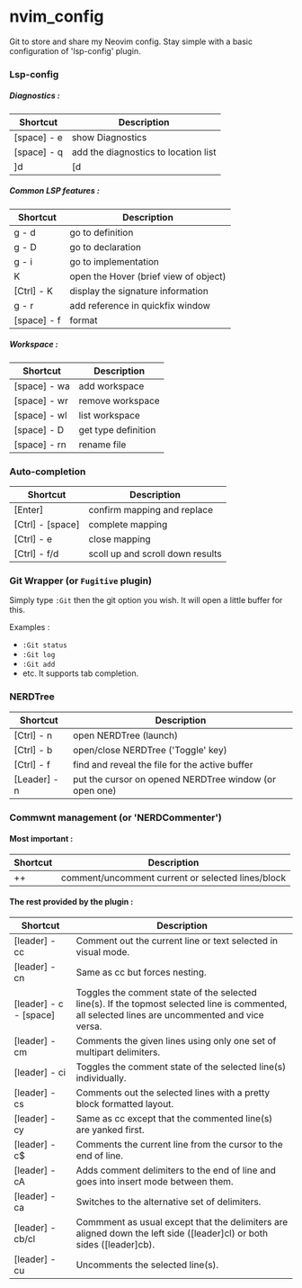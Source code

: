# nvim_config

Git to store and share my Neovim config. Stay simple with a basic configuration of 'lsp-config' plugin.

### Lsp-config

##### Diagnostics :
| Shortcut			|		Description 							|
|-------------------|-----------------------------------------------|
| [space] - e		|		show Diagnostics						|
| [space] - q		|		add the diagnostics to location list	|
| ]d | [d			|		go to next/previous diagnostic			|

##### Common LSP features :
| Shortcut			|		Description 							|
|-------------------|-----------------------------------------------|
| g - d				|		go to definition						|
| g - D				|		go to declaration						|
| g - i				|		go to implementation					|
| K    				|		open the Hover (brief view of object)	|
| [Ctrl] - K		|		display the signature information		|
| g - r				|		add reference in quickfix window		|
| [space] - f 		|		format									|

##### Workspace 	:
| Shortcut			|		Description 							|
|-------------------|-----------------------------------------------|
| [space] - wa		|		add workspace							|
| [space] - wr		|		remove workspace						|
| [space] - wl		|		list workspace							|
| [space] - D		|		get type definition						|
| [space] - rn		|		rename file								|

### Auto-completion

| Shortcut			|		Description 							|
|-------------------|-----------------------------------------------|
| [Enter]			|		confirm mapping and replace				|
| [Ctrl] - [space]	|		complete mapping						|
| [Ctrl] - e		|		close mapping							|
| [Ctrl] - f/d		|		scoll up and scroll down results		|

### Git Wrapper (or `Fugitive` plugin)

Simply type `:Git` then the git option you wish. It will open a little buffer for this.

Examples :
- ` :Git status `
- ` :Git log `
- ` :Git add `
- etc.
It supports tab completion.

### NERDTree

| Shortcut			|		Description 											|
|-------------------|---------------------------------------------------------------|
| [Ctrl] - n		|		open NERDTree (launch)									|
| [Ctrl] - b		|		open/close NERDTree ('Toggle' key)						|
| [Ctrl] - f		|		find and reveal the file for the active buffer			|
| [Leader] - n		|		put the cursor on opened NERDTree window (or open one)	|

### Commwnt management (or 'NERDCommenter')

#### Most important :
| Shortcut			|		Description 											|
|-------------------|---------------------------------------------------------------|
| ++				|		comment/uncomment current or selected lines/block		|

#### The rest provided by the plugin :

| Shortcut					|		Description 																		|
|---------------------------|-------------------------------------------------------------------------------------------|
| [leader] - cc 			|	Comment out the current line or text selected in visual mode.							|
| [leader] - cn  			|	Same as cc but forces nesting.															|
| [leader] - c - [space]	|	Toggles the comment state of the selected line(s). If the topmost selected line is commented, all selected lines are uncommented and vice versa.	|
| [leader] - cm				|	Comments the given lines using only one set of multipart delimiters.					|
| [leader] - ci				|	Toggles the comment state of the selected line(s) individually.							|
| [leader] - cs				|	Comments out the selected lines with a pretty block formatted layout.					|
| [leader] - cy				|	Same as cc except that the commented line(s) are yanked first.							|
| [leader] - c$				|	Comments the current line from the cursor to the end of line.							|
| [leader] - cA				|	Adds comment delimiters to the end of line and goes into insert mode between them.		|
| [leader] - ca				|	Switches to the alternative set of delimiters.											|
| [leader] - cb/cl			|	Commment as usual except that the delimiters are aligned down the left side ([leader]cl) or both sides ([leader]cb).		|
| [leader] - cu				|	Uncomments the selected line(s).														|


